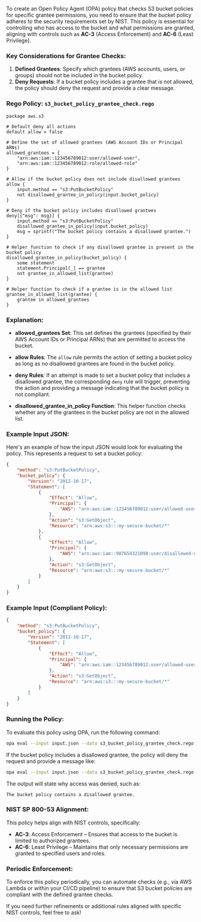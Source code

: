 To create an Open Policy Agent (OPA) policy that checks S3 bucket policies for specific grantee permissions, you need to ensure that the bucket policy adheres to the security requirements set by NIST. This policy is essential for controlling who has access to the bucket and what permissions are granted, aligning with controls such as **AC-3** (Access Enforcement) and **AC-6** (Least Privilege).

### Key Considerations for Grantee Checks:
1. **Defined Grantees**: Specify which grantees (AWS accounts, users, or groups) should not be included in the bucket policy.
2. **Deny Requests**: If a bucket policy includes a grantee that is not allowed, the policy should deny the request and provide a clear message.

### **Rego Policy: `s3_bucket_policy_grantee_check.rego`**

```rego
package aws.s3

# Default deny all actions
default allow = false

# Define the set of allowed grantees (AWS Account IDs or Principal ARNs)
allowed_grantees = {
    "arn:aws:iam::123456789012:user/allowed-user",
    "arn:aws:iam::123456789012:role/allowed-role"
}

# Allow if the bucket policy does not include disallowed grantees
allow {
    input.method == "s3:PutBucketPolicy"
    not disallowed_grantee_in_policy(input.bucket_policy)
}

# Deny if the bucket policy includes disallowed grantees
deny[{"msg": msg}] {
    input.method == "s3:PutBucketPolicy"
    disallowed_grantee_in_policy(input.bucket_policy)
    msg = sprintf("The bucket policy contains a disallowed grantee.")
}

# Helper function to check if any disallowed grantee is present in the bucket policy
disallowed_grantee_in_policy(bucket_policy) {
    some statement
    statement.Principal[_] == grantee
    not grantee_in_allowed_list(grantee)
}

# Helper function to check if a grantee is in the allowed list
grantee_in_allowed_list(grantee) {
    grantee in allowed_grantees
}
```

### **Explanation:**
- **allowed_grantees Set**: This set defines the grantees (specified by their AWS Account IDs or Principal ARNs) that are permitted to access the bucket.

- **allow Rules**: The `allow` rule permits the action of setting a bucket policy as long as no disallowed grantees are found in the bucket policy.

- **deny Rules**: If an attempt is made to set a bucket policy that includes a disallowed grantee, the corresponding `deny` rule will trigger, preventing the action and providing a message indicating that the bucket policy is not compliant.

- **disallowed_grantee_in_policy Function**: This helper function checks whether any of the grantees in the bucket policy are not in the allowed list.

### **Example Input JSON:**
Here's an example of how the input JSON would look for evaluating the policy. This represents a request to set a bucket policy:

```json
{
    "method": "s3:PutBucketPolicy",
    "bucket_policy": {
        "Version": "2012-10-17",
        "Statement": [
            {
                "Effect": "Allow",
                "Principal": {
                    "AWS": "arn:aws:iam::123456789012:user/allowed-user"
                },
                "Action": "s3:GetObject",
                "Resource": "arn:aws:s3:::my-secure-bucket/*"
            },
            {
                "Effect": "Allow",
                "Principal": {
                    "AWS": "arn:aws:iam::987654321098:user/disallowed-user"
                },
                "Action": "s3:GetObject",
                "Resource": "arn:aws:s3:::my-secure-bucket/*"
            }
        ]
    }
}
```

### **Example Input (Compliant Policy):**
```json
{
    "method": "s3:PutBucketPolicy",
    "bucket_policy": {
        "Version": "2012-10-17",
        "Statement": [
            {
                "Effect": "Allow",
                "Principal": {
                    "AWS": "arn:aws:iam::123456789012:user/allowed-user"
                },
                "Action": "s3:GetObject",
                "Resource": "arn:aws:s3:::my-secure-bucket/*"
            }
        ]
    }
}
```

### **Running the Policy:**
To evaluate this policy using OPA, run the following command:

```bash
opa eval --input input.json --data s3_bucket_policy_grantee_check.rego "data.aws.s3.allow"
```

If the bucket policy includes a disallowed grantee, the policy will deny the request and provide a message like:

```bash
opa eval --input input.json --data s3_bucket_policy_grantee_check.rego "data.aws.s3.deny"
```

The output will state why access was denied, such as:

```
The bucket policy contains a disallowed grantee.
```

### **NIST SP 800-53 Alignment:**
This policy helps align with NIST controls, specifically:
- **AC-3**: Access Enforcement – Ensures that access to the bucket is limited to authorized grantees.
- **AC-6**: Least Privilege – Maintains that only necessary permissions are granted to specified users and roles.

### **Periodic Enforcement:**
To enforce this policy periodically, you can automate checks (e.g., via AWS Lambda or within your CI/CD pipeline) to ensure that S3 bucket policies are compliant with the defined grantee checks.

If you need further refinements or additional rules aligned with specific NIST controls, feel free to ask!
